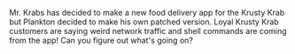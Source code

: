 Mr. Krabs has decided to make a new food delivery app for the Krusty Krab but Plankton decided to make his own patched version. Loyal Krusty Krab customers are saying weird network traffic and shell commands are coming from the app! Can you figure out what's going on?

